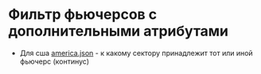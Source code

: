﻿# Фильтр фьючерсов с дополнительными атрибутами

* Для сша [america.json](./america.json) - к какому сектору принадлежит тот или иной фьючерс (континус)
 